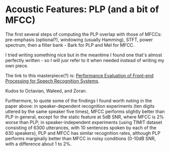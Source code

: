 # Acoustic Features: PLP (and a bit of MFCC)

The first several steps of computing the PLP overlap with those of MFCCs: pre-emphasis (optional?), windowing (usually Hamming), STFT, power spectrum, then a filter bank - Bark for PLP and Mel for MFCC. 

I tried writing something nice but in the meantime I found one that's almost perfectly written - so I will jusr refer to it when needed instead of writing my own piece.

The link to this masterpiece(?) is: [Performance Evaluation of Front-end Processing for Speech Recognition
Systems](https://www.researchgate.net/publication/252254498_Performance_Evaluation_of_Front-end_Processing_for_Speech_Recognition_Systems?enrichId=rgreq-b977083292394bb811ae4ca2fbd6078f-XXX&enrichSource=Y292ZXJQYWdlOzI1MjI1NDQ5ODtBUzoxMDMzOTYyMDM4MjcyMDZAMTQwMTY2Mjk4NDMyMg%3D%3D&el=1_x_2&_esc=publicationCoverPdf). 

Kudos to Octavian, Waleed, and Zoran.

Furthermore, to quote some of the findings I found worth noting in the paper above: in speaker-dependent recognition experiments (ten digits uttered by the same speaker five times), MFCC performs slightly better than PLP in general, except for the static feature at 5dB SNR, where MFCC is 2% worse than PLP; in speaker-independent experiments (using TIMIT dataset consisting of 6300 utterances, with 10 sentences spoken by each of the 630 speakers), PLP and MFCC has similar recognition rates, although PLP performs marginally better than MFCC in noisy conditions (0-10dB SNR, with a difference about 1 to 2%.
